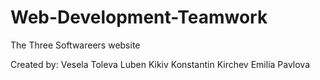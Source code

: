 # Web-Development-Teamwork
The Three Softwareers website

Created by:
Vesela Toleva
Luben Kikiv
Konstantin Kirchev
Emilia Pavlova
